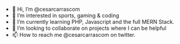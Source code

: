 - 👋 Hi, I’m @cesarcarrascom
- 👀 I’m interested in sports, gaming & coding
- 🌱 I’m currently learning PHP, Javascript and the full MERN Stack.
- 💞️ I’m looking to collaborate on projects where I can be helpful
- 📫 How to reach me @cesarcarrascom on twitter.

<!---
cesarcarrascom/cesarcarrascom is a ✨ special ✨ repository because its `README.md` (this file) appears on your GitHub profile.
You can click the Preview link to take a look at your changes.
--->
